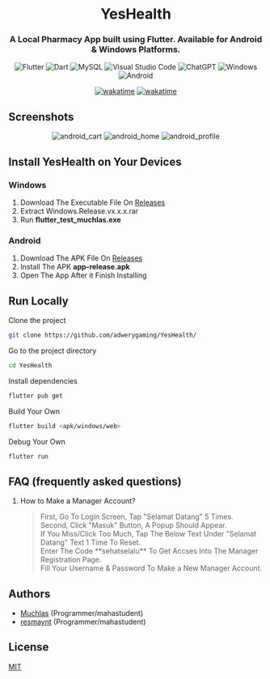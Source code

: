 <div align="center">
  
<h1><b>YesHealth</b></h1>
<h3>A Local Pharmacy App built using Flutter. Available for Android & Windows Platforms.</h3>

![Flutter](https://img.shields.io/badge/Flutter-%2302569B.svg?style=for-the-badge&logo=Flutter&logoColor=white)
![Dart](https://img.shields.io/badge/dart-%230175C2.svg?style=for-the-badge&logo=dart&logoColor=white)
![MySQL](https://img.shields.io/badge/mysql-%2300f.svg?style=for-the-badge&logo=mysql&logoColor=white)
![Visual Studio Code](https://img.shields.io/badge/Visual%20Studio%20Code-0078d7.svg?style=for-the-badge&logo=visual-studio-code&logoColor=white)
![ChatGPT](https://img.shields.io/badge/chatGPT-74aa9c?style=for-the-badge&logo=openai&logoColor=white)
![Windows](https://img.shields.io/badge/Windows-0078D6?style=for-the-badge&logo=windows&logoColor=white)
![Android](https://img.shields.io/badge/Android-3DDC84?style=for-the-badge&logo=android&logoColor=white)

[![wakatime](https://wakatime.com/badge/user/eb2a6d85-76a2-41b2-a9c5-7b42d3f0fbe2/project/018ca0f9-454a-455a-94fb-b86c74cd4a80.svg?style=for-the-badge)](https://wakatime.com/badge/user/eb2a6d85-76a2-41b2-a9c5-7b42d3f0fbe2/project/018ca0f9-454a-455a-94fb-b86c74cd4a80)
[![wakatime](https://wakatime.com/badge/github/adwerygaming/YesHealth.svg?style=for-the-badge)](https://wakatime.com/badge/github/adwerygaming/YesHealth)
</div>

## Screenshots

<div align="center">
  
![android_cart](https://github.com/adwerygaming/YesHealth/assets/50104357/a1182699-c718-4fdf-883c-1864152d3ea2)
![android_home](https://github.com/adwerygaming/YesHealth/assets/50104357/e1f62a27-7d16-491f-8448-ed62db383994)
![android_profile](https://github.com/adwerygaming/YesHealth/assets/50104357/8957a98a-ac7d-4801-84df-207876cde5cf)

</div>

## Install YesHealth on Your Devices

### Windows
1. Download The Executable File On [Releases](https://github.com/adwerygaming/YesHealth/releases)
2. Extract Windows.Release.vx.x.x.rar
3. Run **flutter_test_muchlas.exe**

### Android
1. Download The APK File On [Releases](https://github.com/adwerygaming/YesHealth/releases)
2. Install The APK **app-release.apk**
3. Open The App After it Finish Installing

## Run Locally

Clone the project

```bash
git clone https://github.com/adwerygaming/YesHealth/
```

Go to the project directory

```bash
cd YesHealth
```

Install dependencies

```bash
flutter pub get
```

Build Your Own

```bash
flutter build <apk/windows/web>
```

Debug Your Own

```bash
flutter run
```

## FAQ (frequently asked questions)
1. How to Make a Manager Account?
   <blockquote>
   First, Go To Login Screen, Tap "Selamat Datang" 5 Times.</br>
   Second, Click "Masuk" Button, A Popup Should Appear.</br>
   If You Miss/Click Too Much, Tap The Below Text Under "Selamat Datang" Text 1 Time To Reset.</br>
   Enter The Code **sehatselalu** To Get Accses Into The Manager Registration Page.</br>
   Fill Your Username & Password To Make a New Manager Account.</br>
   </blockquote>

## Authors

- [Muchlas](https://www.github.com/Muchlas04) (Programmer/mahastudent)
- [resmaynt](https://github.com/resmaynt) (Programmer/mahastudent) 

## License

[MIT](https://choosealicense.com/licenses/mit/)

